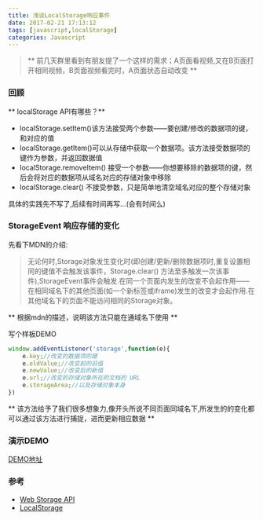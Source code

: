 ```yaml
---
title: 浅谈LocalStorage响应事件
date: 2017-02-21 17:13:12
tags: [javascript,localStorage]
categories: Javascript
---
```

> ** 前几天群里看到有朋友提了一个这样的需求；A页面看视频,又在B页面打开相同视频，B页面视频看完时，A页面状态自动改变 **


<!-- more -->
### 回顾
** localStorage API有哪些？**
* localStorage.setItem()该方法接受两个参数——要创建/修改的数据项的键，和对应的值
* localStorage.getItem()可以从存储中获取一个数据项。该方法接受数据项的键作为参数，并返回数据值
* localStorage.removeItem() 接受一个参数——你想要移除的数据项的键，然后会将对应的数据项从域名对应的存储对象中移除
* localStorage.clear() 不接受参数，只是简单地清空域名对应的整个存储对象

具体的实践先不写了,后续有时间再写...(会有时间么)
### StorageEvent 响应存储的变化
先看下MDN的介绍:
>无论何时,Storage对象发生变化时(即创建/更新/删除数据项时,重复设置相同的键值不会触发该事件，Storage.clear() 方法至多触发一次该事件),StorageEvent事件会触发.在同一个页面内发生的改变不会起作用——在相同域名下的其他页面(如一个新标签或iframe)发生的改变才会起作用.在其他域名下的页面不能访问相同的Storage对象。

** 根据mdn的描述，说明该方法只能在通域名下使用 **

写个样板DEMO
```javascript
window.addEventListener('storage',function(e){
    e.key;//改变的数据项的键
    e.oldValue;//改变前的旧值
    e.newValue;//改变后的新值
    e.url;//改变的存储对象所在的文档的 URL
    e.storageArea;//以及存储对象本身
})
```
** 该方法给予了我们很多想象力,像开头所说不同页面同域名下,所发生的的变化都可以通过该方法进行捕捉，进而更新相应数据 **
### 演示DEMO
[DEMO地址](http://loadingmore.com/demo/src/html/localstorage/page1.html)
### 参考
* [Web Storage API][1]
* [LocalStorage][2]



[1]: https://developer.mozilla.org/zh-CN/docs/Web/API/Web_Storage_API/Using_the_Web_Storage_API
[2]: https://developer.mozilla.org/zh-CN/docs/Web/API/Storage
[3]: http://oiukswkar.bkt.clouddn.com/localstorage.jpg
